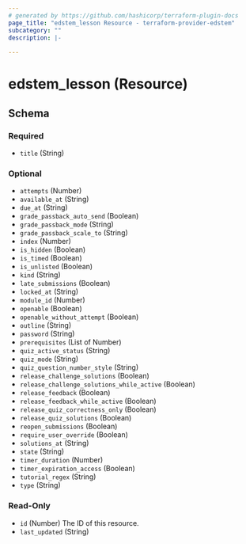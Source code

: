 ```yaml
---
# generated by https://github.com/hashicorp/terraform-plugin-docs
page_title: "edstem_lesson Resource - terraform-provider-edstem"
subcategory: ""
description: |-
  
---
```


# edstem_lesson (Resource)





<!-- schema generated by tfplugindocs -->
## Schema

### Required

- `title` (String)

### Optional

- `attempts` (Number)
- `available_at` (String)
- `due_at` (String)
- `grade_passback_auto_send` (Boolean)
- `grade_passback_mode` (String)
- `grade_passback_scale_to` (String)
- `index` (Number)
- `is_hidden` (Boolean)
- `is_timed` (Boolean)
- `is_unlisted` (Boolean)
- `kind` (String)
- `late_submissions` (Boolean)
- `locked_at` (String)
- `module_id` (Number)
- `openable` (Boolean)
- `openable_without_attempt` (Boolean)
- `outline` (String)
- `password` (String)
- `prerequisites` (List of Number)
- `quiz_active_status` (String)
- `quiz_mode` (String)
- `quiz_question_number_style` (String)
- `release_challenge_solutions` (Boolean)
- `release_challenge_solutions_while_active` (Boolean)
- `release_feedback` (Boolean)
- `release_feedback_while_active` (Boolean)
- `release_quiz_correctness_only` (Boolean)
- `release_quiz_solutions` (Boolean)
- `reopen_submissions` (Boolean)
- `require_user_override` (Boolean)
- `solutions_at` (String)
- `state` (String)
- `timer_duration` (Number)
- `timer_expiration_access` (Boolean)
- `tutorial_regex` (String)
- `type` (String)

### Read-Only

- `id` (Number) The ID of this resource.
- `last_updated` (String)
